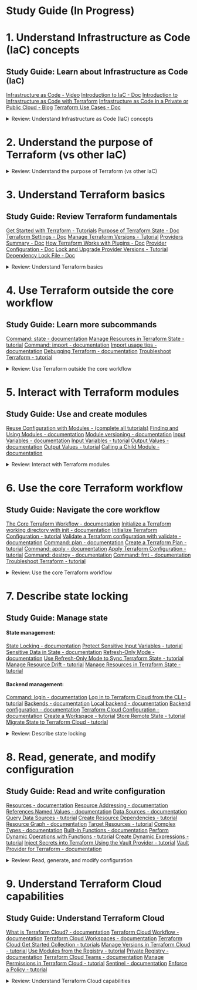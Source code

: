 # Study Guide (In Progress)


# 1. Understand Infrastructure as Code (IaC) concepts

## Study Guide: Learn about Infrastructure as Code (IaC)

[Infrastructure as Code - Video](https://www.hashicorp.com/resources/what-is-infrastructure-as-code)
[Introduction to IaC - Doc](https://developer.hashicorp.com/terraform/intro)
[Introduction to Infrastructure as Code with Terraform](https://developer.hashicorp.com/terraform/tutorials/aws-get-started/infrastructure-as-code)
[Infrastructure as Code in a Private or Public Cloud - Blog](https://www.hashicorp.com/blog/infrastructure-as-code-in-a-private-or-public-cloud)
[Terraform Use Cases - Doc](https://developer.hashicorp.com/terraform/intro/v1.1.x/use-cases)


<details><summary>Review: Understand Infrastructure as Code (IaC) concepts</summary>
<p>

### 1a. [Explain what IaC is](https://developer.hashicorp.com/terraform/tutorials/certification-003/associate-review-003#:~:text=1a-,Explain%20what%20IaC%20is,-What%20is%20Terraform)


IaC (Infrastructure as Code) - Managing infrastructure using code and configuration files. Enables automation, scalability, and collaboration. Provides consistency, reproducibility, and simplifies resource management.

### 1b. [Describe advantages of IaC patterns](https://developer.hashicorp.com/terraform/tutorials/certification-003/associate-review-003#:~:text=Describe%20advantages%20of%20IaC%20patterns)

Automation, Consistency, Scalability, Reproducibility, Collaboration, Testing and Validation, Auditing and Compliance, Rapid Deployment & Disaster Recovery

</p>
</details>

# 2. Understand the purpose of Terraform (vs other IaC)

<details><summary>Review: Understand the purpose of Terraform (vs other IaC)</summary>
<p>

### 2a.	[Explain multi-cloud and provider-agnostic benefits](https://developer.hashicorp.com/terraform/tutorials/certification-003/associate-review-003#:~:text=Explain%20multi%2Dcloud%20and%20provider%2Dagnostic%20benefits)

Terraform simplifies multi-cloud infrastructure management and orchestration, enabling fault-tolerance and consistent workflows across multiple cloud providers.

### 2b.	[Explain the benefits of state](https://developer.hashicorp.com/terraform/tutorials/certification-003/associate-review-003#:~:text=Explain%20the%20benefits%20of%20state)

- Mapping to the Real World: State allows Terraform to map configuration to actual resources, ensuring accurate representation and management.
- Metadata Tracking: State tracks resource dependencies and retains information about the order of destruction, enabling correct operation during resource deletion.
- Performance Optimization: State stores a cache of attribute values, improving performance by avoiding the need to query every resource on each run.
- Consistency in Teamwork: Remote state enables collaboration by ensuring that everyone works with the same state, allowing operations to be applied to the same resources.
- Syncing and Remote Locking: By using remote state, Terraform can prevent conflicts and ensure that each run begins with the most recent state, enhancing team coordination and avoiding accidental conflicts.

</p>
</details>

# 3. Understand Terraform basics

## Study Guide: Review Terraform fundamentals

[Get Started with Terraform - Tutorials](https://developer.hashicorp.com/terraform/tutorials/aws-get-started)
[Purpose of Terraform State - Doc](https://developer.hashicorp.com/terraform/language/v1.1.x/state/purpose)
[Terraform Settings - Doc](https://developer.hashicorp.com/terraform/language/v1.1.x/settings)
[Manage Terraform Versions - Tutorial](https://developer.hashicorp.com/terraform/tutorials/configuration-language/versions)
[Providers Summary - Doc](https://developer.hashicorp.com/terraform/language/v1.1.x/providers)
[How Terraform Works with Plugins - Doc](https://developer.hashicorp.com/terraform/plugin/how-terraform-works)
[Provider Configuration - Doc](https://developer.hashicorp.com/terraform/language/v1.1.x/providers/configuration)
[Lock and Upgrade Provider Versions - Tutorial](https://developer.hashicorp.com/terraform/tutorials/configuration-language/provider-versioning)
[Dependency Lock File - Doc](https://developer.hashicorp.com/terraform/language/v1.1.x/files/dependency-lock)


<details><summary>Review: Understand Terraform basics</summary>
<p>

### 3a.	[Install and version Terraform providers](https://developer.hashicorp.com/terraform/tutorials/certification-003/associate-review-003#:~:text=Install%20and%20version%20Terraform%20providers)

- Providers in Terraform enable interaction with various cloud providers and APIs.
- Provider configurations are defined in the root module of the Terraform configuration.
- Configuration arguments specific to each provider are specified within a provider block.
- Expressions can be used in configuration arguments, but only with values known before applying the configuration.
- Multiple configurations for the same provider can be defined using alias meta-argument, useful for targeting different regions or environments.
- Default provider configurations are used when the provider is not explicitly configured for a resource.
- References to alternate provider configurations are in the form <PROVIDER NAME>.<ALIAS>.
- Alternate provider configurations can be selected for resources and modules using the provider meta-argument.
- The version meta-argument for provider configurations is deprecated and should be declared in the required_providers block instead.


```bash
provider "google" {
  project = "acme-app"
  region  = "us-central1"
}

```


```bash
# The default provider configuration; resources that begin with `aws_` will use
# it as the default, and it can be referenced as `aws`.
provider "aws" {
  region = "us-east-1"
}

# Additional provider configuration for west coast region; resources can
# reference this as `aws.west`.
provider "aws" {
  alias  = "west"
  region = "us-west-2"
}

```

```bash
terraform {
  required_providers {
    mycloud = {
      source  = "mycorp/mycloud"
      version = "~> 1.0"
      configuration_aliases = [ mycloud.alternate ]
    }
  }
}

```

- The "terraform" block in Terraform configuration is used to configure Terraform's behavior.
- The block can contain settings related to Terraform Cloud, backend configuration, required Terraform version, provider requirements, experimental language -features, and provider metadata.
- The "required_version" setting specifies the version constraint for the Terraform CLI.
- The "required_providers" block specifies the providers required by the module, including version constraints and source addresses.
- Experimental language features can be enabled using the "experiments" argument.
- Provider metadata can be passed using the "provider_meta" block.
- Care should be taken when using experimental features in production modules.

```bash
terraform {
  required_providers {
    aws = {
      version = ">= 2.7.0"
      source = "hashicorp/aws"
    }
  }
}

```

```bash
terraform {
  experiments = [example]
}

```

- Terraform configurations can have external dependencies: providers and modules.
- Dependency lock file (.terraform.lock.hcl) tracks provider dependencies.
- Lock file is created and updated automatically by Terraform during 'terraform init'.
- Lock file ensures consistent selection of provider versions.
- Changes to lock file should be reviewed and committed to version control.
- Checksum verification ensures package integrity.
- Trust on first use approach for new providers.
- Lock file changes can occur when adding new provider dependencies.

### 3b.	[Describe plugin-based architecture](https://developer.hashicorp.com/terraform/tutorials/certification-003/associate-review-003#:~:text=Describe%20plugin%2Dbased%20architecture)

- Terraform relies on plugins called providers to interact with various cloud providers, SaaS providers, and APIs.
- Providers add resource types and data sources that Terraform can manage.
- Providers are separate from Terraform and have their own release cadence and version numbers.
- The Terraform Registry hosts publicly available providers for different infrastructure platforms.
- Each provider has its own documentation, including resource types and arguments.
- Providers are declared in the Terraform configuration and can have specific settings.
- Providers are installed during initialization by Terraform Cloud, Terraform Enterprise, or the Terraform CLI.
- A dependency lock file ensures consistent provider versions and can be created using the CLI.
- The lock file should be committed to version control with the configuration.
- The Terraform Registry is the main source to find providers categorized as Official, Partner, Community, or Archived.

--

- Terraform is built on a plugin-based architecture.
- Terraform Core is the command line tool and communicates with Terraform Plugins using remote procedure calls (RPC).
- Terraform Plugins provide implementations for specific services or provisioners.
- Provider Plugins handle infrastructure provider-specific tasks such as authentication and defining resources.
- Provisioner Plugins execute commands or scripts on resources.
- Plugin discovery is performed during the terraform init command.
- Terraform compares installed plugins to configuration version constraints and selects the appropriate version.
- Plugins can be upgraded using the terraform init -upgrade command.

### 3c.	[Write Terraform configuration using multiple providers](https://developer.hashicorp.com/terraform/tutorials/certification-003/associate-review-003#:~:text=Write%20Terraform%20configuration%20using%20multiple%20providers)


- Provider configurations are declared in the root module of a Terraform configuration.
- A provider configuration is defined using a provider block, specifying the provider's name and configuration arguments.
- Multiple configurations for the same provider can be defined using the alias meta-argument.
- Default provider configurations are used if no specific configuration is set for a resource.
- Alternate provider configurations can be selected for specific resources or modules using the provider meta-argument.
- The version meta-argument in provider configurations is deprecated and should be declared in the required_providers block instead.

```bash
# The default provider configuration; resources that begin with `aws_` will use
# it as the default, and it can be referenced as `aws`.
provider "aws" {
  region = "us-east-1"
}

# Additional provider configuration for west coast region; resources can
# reference this as `aws.west`.
provider "aws" {
  alias  = "west"
  region = "us-west-2"
}
```


### 3d.	[Describe how Terraform finds and fetches providers](https://developer.hashicorp.com/terraform/tutorials/certification-003/associate-review-003#:~:text=Describe%20how%20Terraform%20finds%20and%20fetches%20providers)


- Terraform finds and fetches providers during the terraform init command.
- It looks for provider configurations in the Terraform configuration files.
- Providers are declared using the required_providers block.
- Terraform checks the providers declared in the configuration against the installed providers.
- If a provider is not installed or doesn't match the required version, Terraform fetches and installs the correct version.
Example:
- The Terraform configuration specifies required_providers for AWS and Google Cloud.
- During terraform init, Terraform checks if the required providers are installed.
- If not installed or the version doesn't match, Terraform fetches and installs the correct versions for AWS and Google Cloud providers.
  
```bash
provider "google" {
  project = "acme-app"
  region  = "us-central1"
}
```

</p>
</details>

# 4. Use Terraform outside the core workflow

## Study Guide: Learn more subcommands

[Command: state - documentation](https://developer.hashicorp.com/terraform/cli/v1.1.x/commands/state)
[Manage Resources in Terraform State - tutorial](https://developer.hashicorp.com/terraform/tutorials/state/state-cli)
[Command: import - documentation](https://developer.hashicorp.com/terraform/cli/v1.1.x/commands/import)
[Import usage tips - documentation](https://developer.hashicorp.com/terraform/cli/import/usage)
[Debugging Terraform - documentation](https://developer.hashicorp.com/terraform/internals/v1.1.x/debugging)
[Troubleshoot Terraform - tutorial](https://developer.hashicorp.com/terraform/tutorials/configuration-language/troubleshooting-workflow#enable-terraform-logging)

<details><summary>Review: Use Terraform outside the core workflow</summary>
<p>



### 4a.	[Describe when to use terraform import to import existing infrastructure into your Terraform state](https://developer.hashicorp.com/terraform/tutorials/certification-003/associate-review-003#:~:text=Describe%20when%20to%20use%20terraform%20import%20to%20import%20existing%20infrastructure%20into%20your%20Terraform%20state)

You can use the terraform import command to import existing infrastructure into your Terraform state in the following scenarios:

- Transitioning from manual provisioning: If you have existing infrastructure that was created outside of Terraform and you want to start managing it with Terraform, you can use terraform import to bring those resources under Terraform's management.

- Migrating between Terraform states: If you have resources that were previously managed by a different Terraform state file or configuration, you can use terraform import to import those resources into your current Terraform state.

- Reconstructing state file: If you accidentally deleted or lost your Terraform state file, but the infrastructure still exists, you can use terraform import to reconstruct the state by importing the existing resources.

- Collaboration with an existing infrastructure: If you join a team or project where infrastructure was already provisioned manually or with another tool, you can use terraform import to incorporate that existing infrastructure into your Terraform configuration and state.

Note: When using terraform import, ensure that you import each resource only once and associate it with the correct resource address. Importing the same object multiple times can lead to unwanted behavior in Terraform.

It's important to note that terraform import imports resources into the state file, but it doesn't generate the corresponding Terraform configuration. You'll need to manually define the resource block in your Terraform configuration to match the imported resource.

```bash
terraform import aws_instance.foo i-abcd1234

terraform import module.foo.aws_instance.bar i-abcd1234

terraform import 'aws_instance.baz[0]' i-abcd1234

terraform import 'aws_instance.baz["example"]' i-abcd1234
```

### 4b.	[Use terraform state to view Terraform state](https://developer.hashicorp.com/terraform/tutorials/certification-003/associate-review-003#:~:text=Use%20terraform%20state%20to%20view%20Terraform%20state)


- The terraform state command is used for advanced state management in Terraform.
- It allows you to view and modify the Terraform state without directly modifying the state file.
- The command has several subcommands that provide different functionalities.
- The subcommands can be used with both local state and remote state.
- When modifying the state, Terraform automatically creates backup files, and the path of these backup files can be controlled using the -backup option.
- Read-only subcommands, like list, do not write any backup files.
- The output and command-line structure of the terraform state subcommands are designed to be compatible with Unix command-line tools such as grep and awk.
- You can combine terraform state subcommands with other command-line tools for advanced filtering and modification of the state.

```bash
terraform state <subcommand> [options] [args]
```

### 4c.	[Describe when to enable verbose logging and what the outcome/value is](https://developer.hashicorp.com/terraform/tutorials/certification-003/associate-review-003#:~:text=Describe%20when%20to%20enable%20verbose%20logging%20and%20what%20the%20outcome/value%20is)

- Enable verbose logging in Terraform when you need detailed logs for debugging purposes.
- Setting the TF_LOG environment variable to any value enables detailed logs to appear on stderr.
- You can set TF_LOG to one of the log levels: TRACE, DEBUG, INFO, WARN, or ERROR to control the verbosity of the logs.
- When TF_LOG is set to JSON, logs are output at the TRACE level or higher and use a parseable JSON encoding for formatting.
- Enabling logging separately for Terraform itself and provider plugins can be done using the TF_LOG_CORE and TF_LOG_PROVIDER environment variables respectively.
- The TF_LOG_PATH environment variable can be set to specify a file where the log output should be appended.
- Enabling verbose logging helps in diagnosing issues, understanding Terraform's internal behavior, and identifying potential errors or misconfigurations.
- When encountering a bug or issue with Terraform, including the detailed log, preferably using a service like gist, can provide valuable information for troubleshooting and resolving the problem.


</p>
</details>

# 5. Interact with Terraform modules

## Study Guide: Use and create modules

[Reuse Configuration with Modules - (complete all tutorials)](https://developer.hashicorp.com/terraform/tutorials/modules)
[Finding and Using Modules - documentation](https://developer.hashicorp.com/terraform/registry/modules/use)
[Module versioning - documentation](https://developer.hashicorp.com/terraform/language/v1.1.x/modules/syntax#version)
[Input Variables - documentation](https://developer.hashicorp.com/terraform/language/v1.1.x/values/variables)
[Input Variables - tutorial](https://developer.hashicorp.com/terraform/tutorials/configuration-language/variables)
[Output Values - documentation](https://developer.hashicorp.com/terraform/language/v1.1.x/values/outputs)
[Output Values - tutorial](https://developer.hashicorp.com/terraform/tutorials/configuration-language/outputs)
[Calling a Child Module - documentation](https://developer.hashicorp.com/terraform/language/v1.1.x/modules/syntax)


<details><summary>Review: Interact with Terraform modules</summary>
<p>


### 5a.	[Contrast and use different module source options including the public Terraform Registry](https://developer.hashicorp.com/terraform/tutorials/certification-003/associate-review-003#:~:text=Contrast%20and%20use%20different%20module%20source%20options%20including%20the%20public%20Terraform%20Registry)

- The Terraform Registry allows easy module discovery through search and filtering.
- Public registry modules are referenced using the syntax <NAMESPACE>/<NAME>/<PROVIDER>.
- Usage instructions are provided on the registry page, including required inputs.
- Modules are downloaded and cached using terraform init.
- Private registry modules have an additional hostname prefix in the source string.
- Configure credentials to access private registry modules.
- Modules in the registry are versioned using semantic versioning.
- Specify module version constraints to avoid breaking changes.


### 5b.	[Interact with module inputs and outputs](https://developer.hashicorp.com/terraform/tutorials/certification-003/associate-review-003#:~:text=Interact%20with%20module%20inputs%20and%20outputs)


- Input variables in Terraform allow customization of modules without modifying their source code.
- Variables are declared using a variable block with a unique name, type, and optional default value.
- Optional arguments include default values, type constraints, descriptions, validations, sensitivity, and nullability.
- Default values can be provided for variables, making them optional.
- Type constraints enforce accepted value types, including strings, numbers, booleans, and complex types like collections and objects.
- Input variable documentation provides a description of the variable's purpose and expected value.
- Custom validation rules can be defined for variables using the validation block.
- Sensitive variables can be marked as sensitive to prevent their values from being displayed in outputs.
- The nullable argument allows controlling whether a variable can have a null value.
- Other related topics include output values, local values, modules, and more.

```bash
variable "image_id" {
  type = string
}

variable "availability_zone_names" {
  type    = list(string)
  default = ["us-west-1a"]
}

variable "docker_ports" {
  type = list(object({
    internal = number
    external = number
    protocol = string
  }))
  default = [
    {
      internal = 8300
      external = 8300
      protocol = "tcp"
    }
  ]
}

```

```bash
variable "image_id" {
  type        = string
  description = "The id of the machine image (AMI) to use for the server."
}

```

- Modules in Terraform are containers for multiple resources used together.
- Modules can be called from other modules using module blocks.
- The source argument is mandatory and specifies the module's location.
- The version argument can be used to constrain acceptable module versions.
- Meta-arguments like count, for_each, providers, and depends_on provide additional functionality.
- Module output values can be declared and accessed by the calling module.
- Refactoring blocks can be used to preserve resource state when moving resources between modules.
- The -replace option allows forcing the replacement of specific resource instances.

```bash
# calling child module
module "servers" {
  source = "./app-cluster"

  servers = 5
}

# version
module "consul" {
  source  = "hashicorp/consul/aws"
  version = "0.0.5"

  servers = 3
}

# accessing module output values 
resource "aws_elb" "example" {
  # ...

  instances = module.servers.instance_ids
}

# replacing resources within a module
terraform plan -replace=module.example.aws_instance.example
```

### 5c.	[Describe variable scope within modules/child modules](https://developer.hashicorp.com/terraform/tutorials/certification-003/associate-review-003#:~:text=Describe%20variable%20scope%20within%20modules/child%20modules)

- Variables defined within a module are scoped to that module and can be accessed within the module's resources, data sources, and other configuration elements.
- Child modules can access variables from their parent module by using the module namespace. For example, module.parent_module.variable_name.
- Variables defined within a child module are scoped to that module and can be accessed within the child module's resources and configuration elements.



### 5d.	[Set module version](https://developer.hashicorp.com/terraform/tutorials/certification-003/associate-review-003#:~:text=5d-,Set%20module%20version,-Module%20Versions)

To set the module version, use the "version" argument within the module block.
The "version" argument accepts a version constraint string.
Terraform will use the newest installed version of the module that meets the constraint.
Version constraints are supported for modules installed from a module registry.
Local file path modules share the same version as their caller.

```bash
module "consul" {
  source  = "hashicorp/consul/aws"
  version = "0.0.5"

  servers = 3
}

```


</p>
</details>

# 6. Use the core Terraform workflow

## Study Guide: Navigate the core workflow

[The Core Terraform Workflow - documentation](https://developer.hashicorp.com/terraform/intro/v1.1.x/core-workflow)
[Initialize a Terraform working directory with init - documentation](https://developer.hashicorp.com/terraform/cli/v1.1.x/commands/init)
[Initialize Terraform Configuration - tutorial](https://developer.hashicorp.com/terraform/tutorials/cli/init)
[Validate a Terraform configuration with validate - documentation](https://developer.hashicorp.com/terraform/cli/v1.1.x/commands/validate)
[Command: plan - documentation](https://developer.hashicorp.com/terraform/cli/v1.1.x/commands/plan)
[Create a Terraform Plan - tutorial](https://developer.hashicorp.com/terraform/tutorials/cli/plan)
[Command: apply - documentation](https://developer.hashicorp.com/terraform/cli/v1.1.x/commands/apply)
[Apply Terraform Configuration - tutorial](https://developer.hashicorp.com/terraform/tutorials/cli/apply)
[Command: destroy - documentation](https://developer.hashicorp.com/terraform/cli/v1.1.x/commands/destroy)
[Command: fmt - documentation](https://developer.hashicorp.com/terraform/cli/v1.1.x/commands/fmt)
[Troubleshoot Terraform - tutorial](https://developer.hashicorp.com/terraform/tutorials/configuration-language/troubleshooting-workflow#format-the-configuration)

<details><summary>Review: Use the core Terraform workflow</summary>
<p>



### 6a. [Describe Terraform workflow ( Write -> Plan -> Create )	](https://developer.hashicorp.com/terraform/tutorials/certification-003/associate-review-003#:~:text=Describe%20Terraform%20workflow%20(%20Write%20%2D%3E%20Plan%20%2D%3E%20Create%20))

Write: Author infrastructure configuration using Terraform's declarative language.

```bash
# Create repository
$ git init my-infra && cd my-infra

Initialized empty Git repository in /.../my-infra/.git/

# Write initial config
$ vim main.tf

# Initialize Terraform
$ terraform init

Initializing provider plugins...
# ...
Terraform has been successfully initialized!

# Make edits to config
$ vim main.tf

# Review plan
$ terraform plan

# Make additional edits, and repeat
$ vim main.tf

```

Plan: Analyze the configuration and generate an execution plan.

```bash
git add main.tf
git commit -m 'Managing infrastructure as code!'
```
Create: Apply the plan and provision the infrastructure accordingly.

```bash
terraform apply

Do you want to perform these actions?

  Terraform will perform the actions described above.
  Only 'yes' will be accepted to approve.
  Enter a value: yes

# ...

Apply complete! Resources: 1 added, 0 changed, 0 destroyed.

```

### 6b. [Initialize a Terraform working directory (terraform init)	](https://developer.hashicorp.com/terraform/tutorials/certification-003/associate-review-003#:~:text=Initialize%20a%20Terraform%20working%20directory%20(terraform%20init))


The terraform init command initializes a Terraform working directory by setting up the necessary dependencies and configurations for managing infrastructure.

```bash
terraform init [options]
```

### 6c. [Validate a Terraform configuration (terraform validate)	](https://developer.hashicorp.com/terraform/tutorials/certification-003/associate-review-003#:~:text=Validate%20a%20Terraform%20configuration%20(terraform%20validate))

The terraform validate command checks the syntax and consistency of Terraform configuration files without accessing remote services, and it can be used as a post-save check in a text editor or as a test step in a CI system. Example: terraform validate -json

```bash
terraform validate [options]
```

### 6d. [Generate and review an execution plan for Terraform (terraform plan)	 ](https://developer.hashicorp.com/terraform/tutorials/certification-003/associate-review-003#:~:text=Generate%20and%20review%20an%20execution%20plan%20for%20Terraform%20(terraform%20plan))

The terraform plan command in Terraform creates an execution plan to preview changes to infrastructure. It compares the current configuration to the prior state, proposes actions to align them, and helps verify changes before applying them. 

For example, running terraform plan can show you the resources that will be created, modified, or deleted when deploying a new infrastructure stack.

```bash
terraform plan [options]

terraform plan -var 'name=value'

terraform plan -out=FILENAME
```

### 6e. [Execute changes to infrastructure with Terraform (terraform apply)	](https://developer.hashicorp.com/terraform/tutorials/certification-003/associate-review-003#:~:text=Execute%20changes%20to%20infrastructure%20with%20Terraform%20(terraform%20apply))

The terraform apply command in Terraform applies the changes proposed in a Terraform plan, either by automatically creating a new plan or by applying a saved plan file. 

For example, running terraform apply can deploy infrastructure resources defined in Terraform configuration files to a cloud provider such as AWS, Azure, or GCP.

```bash
terraform apply [options] [plan file]

```

### 6f. [Destroy Terraform managed infrastructure (terraform destroy)	](https://developer.hashicorp.com/terraform/tutorials/certification-003/associate-review-003#:~:text=Destroy%20Terraform%20managed%20infrastructure%20(terraform%20destroy))

The terraform destroy command in Terraform is used to conveniently destroy all remote objects managed by a Terraform configuration. It is commonly used to clean up temporary or development infrastructure. 

For example, running terraform destroy can remove cloud resources provisioned by Terraform, such as virtual machines or storage buckets, once they are no longer needed.

```bash
terraform destroy [options]

terraform plan -destroy

```

### 6g. [Apply formatting and style adjustments to a configuration (terraform fmt)	](https://developer.hashicorp.com/terraform/tutorials/certification-003/associate-review-003#:~:text=Apply%20formatting%20and%20style%20adjustments%20to%20a%20configuration%20(terraform%20fmt))

The terraform fmt command in Terraform is used to format and style Terraform configuration files to ensure consistency and readability. It applies predefined style conventions and can be used to maintain industry best practices for Terraform code.

For example, running terraform fmt can automatically format configuration files to match a standard style guide, making it easier for teams to collaborate and maintain code quality.

```bash
terraform fmt [options] [DIR]
```

</p>
</details>


# 7. Describe state locking

## Study Guide: Manage state

#### State management:
[State Locking - documentation](https://developer.hashicorp.com/terraform/language/v1.1.x/state/locking)
[Protect Sensitive Input Variables - tutorial](https://developer.hashicorp.com/terraform/tutorials/configuration-language/sensitive-variables#sensitive-values-in-state)
[Sensitive Data in State - documentation](https://developer.hashicorp.com/terraform/language/v1.1.x/state/sensitive-data)
[Refresh-Only Mode - documentation](https://developer.hashicorp.com/terraform/cloud-docs/run/modes-and-options#refresh-only-mode)
[Use Refresh-Only Mode to Sync Terraform State - tutorial](https://developer.hashicorp.com/terraform/tutorials/state/refresh)
[Manage Resource Drift - tutorial](https://developer.hashicorp.com/terraform/tutorials/state/resource-drift)
[Manage Resources in Terraform State - tutorial](https://developer.hashicorp.com/terraform/tutorials/state/state-cli)
#### Backend management:
[Command: login - documentation](https://developer.hashicorp.com/terraform/cli/commands/login)
[Log in to Terraform Cloud from the CLI - tutorial](https://developer.hashicorp.com/terraform/tutorials/cloud-get-started/cloud-login)
[Backends - documentation](https://developer.hashicorp.com/terraform/language/v1.1.x/settings/backends)
[Local backend - documentation](https://developer.hashicorp.com/terraform/language/v1.1.x/settings/backends/local)
[Backend configuration - documentation](https://developer.hashicorp.com/terraform/language/v1.1.x/settings/backends/configuration)
[Terraform Cloud Configuration - documentation](https://developer.hashicorp.com/terraform/language/settings/terraform-cloud)
[Create a Workspace - tutorial](https://developer.hashicorp.com/terraform/tutorials/cloud-get-started/cloud-workspace-create)
[Store Remote State - tutorial](https://developer.hashicorp.com/terraform/tutorials/aws-get-started/aws-remote)
[Migrate State to Terraform Cloud - tutorial](https://developer.hashicorp.com/terraform/tutorials/cloud/cloud-migrate#set-up-the-remote-backend)

<details><summary>Review: Describe state locking</summary>
<p>


### 7a. [Describe default local backend	](https://developer.hashicorp.com/terraform/tutorials/certification-003/associate-review-003#:~:text=Describe%20default%20local%20backend)

The backends in Terraform determine where state snapshots are stored, allowing for remote collaboration and access to sensitive information while managing infrastructure resources.

The local backend stores state on the local filesystem, locks that state using system APIs, and performs operations locally.

```bash
terraform {
  backend "local" {
    path = "relative/path/to/terraform.tfstate"
  }
}

```

```bash
data "terraform_remote_state" "foo" {
  backend = "local"

  config = {
    path = "${path.module}/../../terraform.tfstate"
  }
}

```

### 7b. [Describe state locking		](https://developer.hashicorp.com/terraform/tutorials/certification-003/associate-review-003#:~:text=Describe%20state%20locking)

State locking in Terraform ensures data integrity by preventing multiple simultaneous writes to the state file, minimizing the risk of corruption. It is an industry best practice to enable state locking for collaborative environments. 

For example, when multiple team members are working on the same infrastructure, state locking prevents conflicts and ensures consistent resource management.

### 7c. [Handle backend and cloud integration authentication methods	](https://developer.hashicorp.com/terraform/tutorials/certification-003/associate-review-003#:~:text=Handle%20backend%20and%20cloud%20integration%20authentication%20methods)

The terraform login command allows users to automatically obtain and securely store API tokens for Terraform Cloud, Terraform Enterprise, or other Terraform services.

```bash
terraform login [hostname]
```

### 7d. [Differentiate remote state back end options](https://developer.hashicorp.com/terraform/tutorials/certification-003/associate-review-003#:~:text=Differentiate%20remote%20state%20back%20end%20options)

Backends in Terraform determine where state snapshots are stored, enabling remote collaboration and secure management of infrastructure resources.

### 7e. [Manage resource drift and Terraform state](https://developer.hashicorp.com/terraform/tutorials/certification-003/associate-review-003#:~:text=Manage%20resource%20drift%20and%20Terraform%20state)

Refresh-Only Mode in Terraform Cloud helps reconcile Terraform state with manually modified cloud resources, ensuring accurate representation without making any changes to the infrastructure.

```bash
terraform plan -refresh-only
# or
terraform apply -refresh-only
```

### 7f. [Describe backend block and cloud integration in configuration](https://developer.hashicorp.com/terraform/tutorials/certification-003/associate-review-003#:~:text=Describe%20backend%20block%20and%20cloud%20integration%20in%20configuration)


#### Backend Block:

- Defines where Terraform state snapshots are stored.
- Enables remote storage for state, allowing multiple team members to work on the same infrastructure.
- Example: Configuring an S3 backend to store the state file in an S3 bucket.

#### Cloud Integration:

- Refers to integrating Terraform with Terraform Cloud, a service provided by HashiCorp.
- Enables management of infrastructure and collaboration using Terraform.
- Provides features like remote state management, workspace management, and collaboration tools.
- Example: Configuring the Terraform Cloud backend to connect to a Terraform Cloud workspace for remote state management and team collaboration.

```bash
terraform {
  cloud {
    organization = "example_corp"
    ## Required for Terraform Enterprise; Defaults to app.terraform.io for Terraform Cloud
    hostname = "app.terraform.io"

    workspaces {
      tags = ["app"]
    }
  }
}

```

```bash
# Using a backend block

terraform {
  backend "remote" {
    organization = "example_corp"

    workspaces {
      name = "my-app-prod"
    }
  }
}

```

### 7g. [Understand secret management in state files](https://developer.hashicorp.com/terraform/tutorials/certification-003/associate-review-003#:~:text=Understand%20secret%20management%20in%20state%20files)

- Terraform state files can contain sensitive data, such as passwords or private keys.
- Treat the state file itself as sensitive data if it includes any sensitive information.
- Storing state remotely provides better security, with options for encryption at rest.
- Terraform Cloud and Terraform Enterprise offer additional security features like encryption, access control, and audit logging.
- Use appropriate measures, such as IAM policies and TLS connections, to protect sensitive data in remote state backends.


</p>
</details>

# 8. Read, generate, and modify configuration

## Study Guide: Read and write configuration

[Resources - documentation](https://developer.hashicorp.com/terraform/language/v1.1.x/resources)
[Resource Addressing - documentation](https://developer.hashicorp.com/terraform/cli/v1.1.x/state/resource-addressing)
[References Named Values - documentation](https://developer.hashicorp.com/terraform/language/v1.1.x/expressions/references)
[Data Sources - documentation](https://developer.hashicorp.com/terraform/language/v1.1.x/data-sources)
[Query Data Sources - tutorial](https://developer.hashicorp.com/terraform/tutorials/configuration-language/data-sources)
[Create Resource Dependencies - tutorial](https://developer.hashicorp.com/terraform/tutorials/configuration-language/dependencies)
[Resource Graph - documentation](https://developer.hashicorp.com/terraform/internals/v1.1.x/graph)
[Target Resources - tutorial](https://developer.hashicorp.com/terraform/tutorials/state/resource-targeting)
[Complex Types - documentation](https://developer.hashicorp.com/terraform/language/v1.1.x/expressions/type-constraints#complex-types)
[Built-in Functions - documentation](https://developer.hashicorp.com/terraform/language/v1.1.x/functions)
[Perform Dynamic Operations with Functions - tutorial](https://developer.hashicorp.com/terraform/tutorials/configuration-language/functions)
[Create Dynamic Expressions - tutorial](https://developer.hashicorp.com/terraform/tutorials/configuration-language/expressions)
[Inject Secrets into Terraform Using the Vault Provider - tutorial](https://developer.hashicorp.com/terraform/tutorials/secrets/secrets-vault)
[Vault Provider for Terraform - documentation](https://registry.terraform.io/providers/hashicorp/vault/latest/docs)

<details><summary>Review: Read, generate, and modify configuration</summary>
<p>


### 8a. [Demonstrate use of variables and outputs](https://developer.hashicorp.com/terraform/tutorials/certification-003/associate-review-003#:~:text=Demonstrate%20use%20of%20variables%20and%20outputs)

#### Variables:

- Declare input variables using a variable block in Terraform configuration.
- Customize aspects of modules by setting variable values using CLI options and environment variables.
- Pass values to child modules using the module block.

#### Outputs:

- Declare output values using an output block in Terraform configuration.
- Expose resource attributes or values from modules to be used in other configurations.
- Access child module outputs using module.<MODULE NAME>.<OUTPUT NAME>.
- Use optional arguments like description, sensitive, and depends_on to provide additional information or control the behavior of outputs.

### 8b. [Describe secure secret injection best practice](https://developer.hashicorp.com/terraform/tutorials/certification-003/associate-review-003#:~:text=Describe%20secure%20secret%20injection%20best%20practice)

- Avoid hard-coding secrets directly in Terraform configuration files.
- Use Vault provider for secure secret storage and retrieval.
- Leverage Vault's dynamic secrets to generate short-lived credentials for resources.
- Store secrets in Vault's encrypted storage, ensuring encryption at rest and in transit.
- Implement access controls and policies to restrict who can access and manage secrets.
- Utilize Vault's audit logging to monitor and track secret access.
- Avoid printing or exposing secrets in logs or outputs.
- Regularly rotate secrets and revoke unnecessary access.
- Follow security best practices for securing the Terraform backend where state files are stored.

### 8c. [Understand the use of collection and structural types](https://developer.hashicorp.com/terraform/tutorials/certification-003/associate-review-003#:~:text=Understand%20the%20use%20of%20collection%20and%20structural%20types)

#### Collection Types:

- Collection types allow multiple values of one type to be grouped together as a single value.
- The three collection types in Terraform are list, map, and set.
- list(...) represents a sequence of values identified by consecutive whole numbers.
- map(...) represents a collection of values where each is identified by a string label.
- set(...) represents a collection of unique values without any secondary identifiers or ordering.

#### Structural Types:

- Structural types allow multiple values of different types to be grouped together as a single value.
- The two structural types in Terraform are object and tuple.
- object(...) represents a collection of named attributes, each with its own type.
- tuple(...) represents a sequence of elements identified by consecutive whole numbers, with each element having its own type.

### 8d. [Create and differentiate resource and data configuration](https://developer.hashicorp.com/terraform/tutorials/certification-003/associate-review-003#:~:text=Create%20and%20differentiate%20resource%20and%20data%20configuration)

#### Resource Configuration:

- Resource configuration describes the infrastructure objects to be created or managed by Terraform.
- Resource blocks are used to declare resources in the Terraform configuration.
- Each resource block represents a specific infrastructure object, such as virtual networks or compute instances.
- Resource blocks have a specific syntax and can include arguments and attributes.
- Resource blocks define the desired state of the infrastructure and allow Terraform to create, update, or delete the corresponding objects.
- Meta-arguments like depends_on, count, for_each, provider, and lifecycle can be used to customize the behavior of resource blocks.

```bash
resource "aws_instance" "web" {
  ami           = "ami-a1b2c3d4"
  instance_type = "t2.micro"
}

```

#### Data Configuration:

- Data configuration is used to retrieve information from external sources, such as APIs or other Terraform configurations.
- Data sources provide a way to reference and use information defined outside of the current Terraform configuration.
- Data blocks are used to declare data sources in the Terraform configuration.
- Data blocks specify the type of data source and define the query constraints to retrieve the desired information.
- Data sources are read-only and do not create or manage infrastructure objects.
- Data sources can be referenced in other parts of the configuration to access the retrieved data.

```bash
data "aws_ami" "example" {
  most_recent = true

  owners = ["self"]
  tags = {
    Name   = "app-server"
    Tested = "true"
  }
}
```

### 8e. [Use resource addressing and resource parameters to connect resources together](https://developer.hashicorp.com/terraform/tutorials/certification-003/associate-review-003#:~:text=Use%20resource%20addressing%20and%20resource%20parameters%20to%20connect%20resources%20together)

- Resource addressing uses a string called a resource address.
- It consists of a module path and a resource spec.
- Module path identifies a module, and resource spec identifies a specific resource instance within that module.
- Index values can be used for modules and resources with multiple instances.
- Resource addressing connects resources together by specifying dependencies in the Terraform configuration.

```bash
# An address is made up of two parts:
[module path][resource spec]

```

### 8f. [Use HCL and Terraform functions to write configuration](https://developer.hashicorp.com/terraform/tutorials/certification-003/associate-review-003#:~:text=Use%20HCL%20and%20Terraform%20functions%20to%20write%20configuration)

- Terraform language has built-in functions for transforming and combining values.
- Functions are called using the function name followed by comma-separated arguments.
- User-defined functions are not supported; only built-in functions can be used.
- Documentation provides a list of available functions and examples.
- Functions can be tested using the Terraform expression console or terraform console command.

```bash
> max(5, 12, 9)
12

min([55, 2453, 2]...)

```

### 8g. [Describe built-in dependency management (order of execution based)](https://developer.hashicorp.com/terraform/tutorials/certification-003/associate-review-003#:~:text=Describe%20built%2Din%20dependency%20management%20(order%20of%20execution%20based))

- Terraform's built-in dependency management determines execution order based on the resource graph.
- The graph is built by analyzing the configuration and includes resource nodes, provider configuration nodes, and resource meta-nodes.
- Resources are added to the graph, provisioners are mapped, and explicit dependencies are created.
- Orphan resources (present in state but not in configuration) are handled.
- Providers are mapped, interpolations are parsed, and a root node is created.
- Traversal of the graph follows a depth-first approach with limited parallelism.
- Built-in dependency management ensures correct execution order, consistency, and conflict avoidance.

</p>
</details>

# 9. Understand Terraform Cloud capabilities

## Study Guide: Understand Terraform Cloud

[What is Terraform Cloud? - documentation](https://developer.hashicorp.com/terraform/cloud-docs)
[Terraform Cloud Workflow - documentation](https://developer.hashicorp.com/terraform/cloud-docs/overview#terraform-workflow)
[Terraform Cloud Workspaces - documentation](https://developer.hashicorp.com/terraform/cloud-docs/workspaces)
[Terraform Cloud Get Started Collection - tutorials](https://developer.hashicorp.com/terraform/tutorials/cloud-get-started)
[Manage Versions in Terraform Cloud - tutorial](https://developer.hashicorp.com/terraform/tutorials/cloud/cloud-versions)
[Use Modules from the Registry - tutorial](https://developer.hashicorp.com/terraform/tutorials/modules/module-use)
[Private Registry - documentation](https://developer.hashicorp.com/terraform/cloud-docs/registry)
[Terraform Cloud Teams - documentation](https://developer.hashicorp.com/terraform/cloud-docs/users-teams-organizations/teams)
[Manage Permissions in Terraform Cloud - tutorial](https://developer.hashicorp.com/terraform/tutorials/cloud/cloud-permissions)
[Sentinel - documentation](https://developer.hashicorp.com/terraform/cloud-docs/policy-enforcement/sentinel)
[Enforce a Policy - tutorial](https://developer.hashicorp.com/terraform/tutorials/cloud-get-started/policy-quickstart)

<details><summary>Review: Understand Terraform Cloud capabilities</summary>
<p>

### 9a. [Explain how Terraform Cloud helps to manage infrastructure](https://developer.hashicorp.com/terraform/tutorials/certification-003/associate-review-003#:~:text=Explain%20how%20Terraform%20Cloud%20helps%20to%20manage%20infrastructure) 

- Terraform Cloud is an application designed to assist teams in using Terraform for infrastructure provisioning.
- It provides a consistent and reliable environment for running Terraform.
- Shared state and secret data: Terraform Cloud enables easy access to shared state and secure storage for sensitive information.
- Access controls: It offers controls for approving changes to infrastructure, allowing teams to manage permissions and ensure proper governance.
- Private module registry: Terraform Cloud includes a private registry for sharing and managing Terraform modules within the team or organization.
- Policy controls: Detailed policy controls enable governing the contents of Terraform configurations, ensuring compliance and best practices.
- Collaboration and version control integration: Teams can connect Terraform to version control systems, facilitating collaboration and version management.
- Remote state storage: Terraform Cloud securely stores remote state, eliminating the need for local storage.
- Scalability: Paid editions of Terraform Cloud allow adding more users, creating teams, and scaling collaboration efforts.
- Terraform Enterprise: For organizations with advanced security and compliance requirements, Terraform Enterprise offers a self-hosted version with additional features.

### 9b. [Describe how Terraform Cloud enables collaboration and governance](https://developer.hashicorp.com/terraform/tutorials/certification-003/associate-review-003#:~:text=Describe%20how%20Terraform%20Cloud%20enables%20collaboration%20and%20governance)


#### Teams:

- Allows organizing users into teams for efficient collaboration.
- Provides fine-grained access controls and permissions for teams.
- Simplifies managing team membership and roles.

#### Policy Enforcement with Sentinel:

- Enforces policies on Terraform runs to ensure compliance with predefined rules.
- Uses the Sentinel policy language to define policies.
- Enables policy sets to be applied globally or on specific projects and workspaces.
- Supports imports for accessing reusable libraries, external data, and functions.
- Provides useful functions and idioms for writing policies.
- Allows validation of resource attributes and evaluation of multiple conditions.
- Helps maintain governance and security standards throughout the infrastructure lifecycle.

</p>
</details> 
